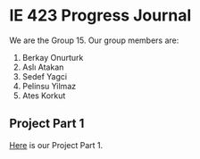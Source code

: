 # IE 423 Progress Journal

We are the Group 15. Our group members are:
1. Berkay Onurturk
2. Aslı Atakan
3. Sedef Yagci
4. Pelinsu Yilmaz
5. Ates Korkut


## Project Part 1
[Here](Report.html) is our Project Part 1.
